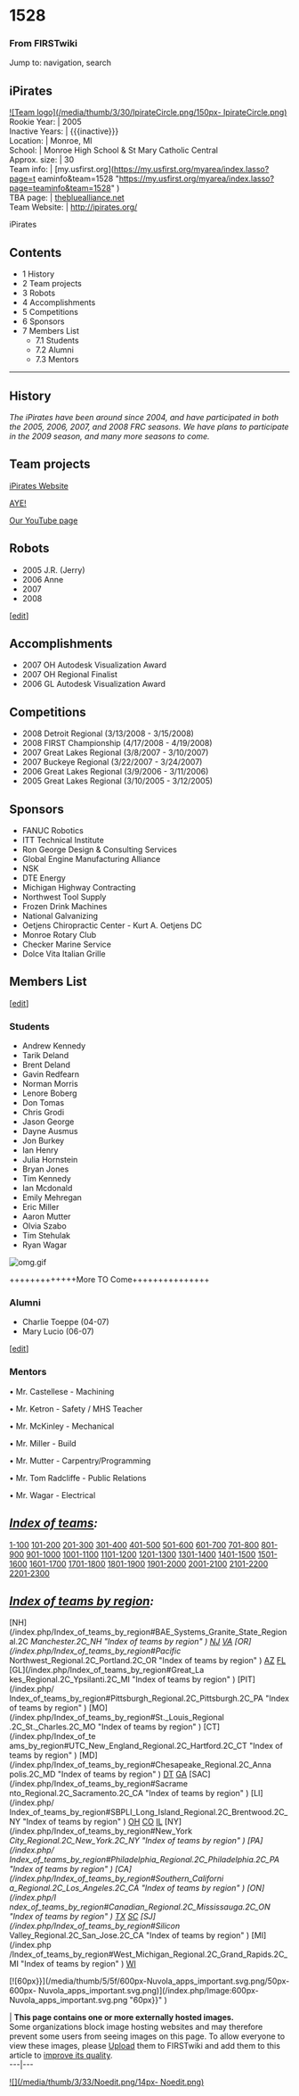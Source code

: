 # 1528

### From FIRSTwiki

Jump to: navigation, search

iPirates  
---  
[![Team logo](/media/thumb/3/30/IpirateCircle.png/150px-
IpirateCircle.png)](/index.php/Image:IpirateCircle.png "Team logo" )  
Rookie Year: | 2005  
Inactive Years: | {{{inactive}}}  
Location: | Monroe, MI  
School: | Monroe High School &amp; St Mary Catholic Central  
Approx. size: | 30  
Team info: | [my.usfirst.org](https://my.usfirst.org/myarea/index.lasso?page=t
eaminfo&team=1528
"https://my.usfirst.org/myarea/index.lasso?page=teaminfo&team=1528" )  
TBA page: |
[thebluealliance.net](http://www.thebluealliance.net/tbatv/team.php?team=1528
"http://www.thebluealliance.net/tbatv/team.php?team=1528" )  
Team Website: | <http://ipirates.org/>  
  
iPirates

## Contents

  * 1 History
  * 2 Team projects
  * 3 Robots
  * 4 Accomplishments
  * 5 Competitions
  * 6 Sponsors
  * 7 Members List
    * 7.1 Students
    * 7.2 Alumni
    * 7.3 Mentors  
---  
  

##  History

_The iPirates have been around since 2004, and have participated in both the
2005, 2006, 2007, and 2008 FRC seasons. We have plans to participate in the
2009 season, and many more seasons to come._


##  Team projects

[iPirates Website](http://www.iPirates.org "http://www.iPirates.org" )

[AYE!](http://www.ipirates.org/ayeHome.php
"http://www.ipirates.org/ayeHome.php" )

[Our YouTube page](http://www.youtube.com/FRC1528
"http://www.youtube.com/FRC1528" )


##  Robots

  * 2005 J.R. (Jerry) 
  * 2006 Anne 
  * 2007 
  * 2008 

[[edit](/index.php?title=1528&action=edit&section=4 "Edit section:
Accomplishments" )]

##  Accomplishments

  * 2007 OH Autodesk Visualization Award 
  * 2007 OH Regional Finalist 
  * 2006 GL Autodesk Visualization Award 

  


##  Competitions

  * 2008 Detroit Regional (3/13/2008 - 3/15/2008) 
  * 2008 FIRST Championship (4/17/2008 - 4/19/2008) 
  * 2007 Great Lakes Regional (3/8/2007 - 3/10/2007) 
  * 2007 Buckeye Regional (3/22/2007 - 3/24/2007) 
  * 2006 Great Lakes Regional (3/9/2006 - 3/11/2006) 
  * 2005 Great Lakes Regional (3/10/2005 - 3/12/2005) 


##  Sponsors

  * FANUC Robotics 
  * ITT Technical Institute 
  * Ron George Design &amp; Consulting Services 
  * Global Engine Manufacturing Alliance 
  * NSK 
  * DTE Energy 
  * Michigan Highway Contracting 
  * Northwest Tool Supply 
  * Frozen Drink Machines 
  * National Galvanizing 
  * Oetjens Chiropractic Center - Kurt A. Oetjens DC 
  * Monroe Rotary Club 
  * Checker Marine Service 
  * Dolce Vita Italian Grille 


##  Members List

[[edit](/index.php?title=1528&action=edit&section=8 "Edit section: Students"
)]

###  Students

  * Andrew Kennedy 
  * Tarik Deland 
  * Brent Deland 
  * Gavin Redfearn 
  * Norman Morris 
  * Lenore Boberg 
  * Don Tomas 
  * Chris Grodi 
  * Jason George 
  * Dayne Ausmus 
  * Jon Burkey 
  * Ian Henry 
  * Julia Hornstein 
  * Bryan Jones 
  * Tim Kennedy 
  * Ian Mcdonald 
  * Emily Mehregan 
  * Eric Miller 
  * Aaron Mutter 
  * Olvia Szabo 
  * Tim Stehulak 
  * Ryan Wagar 

  
![omg.gif](http://i160.photobucket.com/albums/t173/painwithin151/omg.gif)

  
+++++++++++++More TO Come+++++++++++++++


###  Alumni

  * Charlie Toeppe (04-07) 
  * Mary Lucio (06-07) 

  

[[edit](/index.php?title=1528&action=edit&section=10 "Edit section: Mentors"
)]

###  Mentors

• Mr. Castellese - Machining

• Mr. Ketron - Safety / MHS Teacher

• Mr. McKinley - Mechanical

• Mr. Miller - Build

• Mr. Mutter - Carpentry/Programming

• Mr. Tom Radcliffe - Public Relations

• Mr. Wagar - Electrical

  

_[Index of teams](/index.php/Index_of_teams "Index of teams" ):_  
---  
  
[1-100](/index.php/Index_of_teams#1-100 "Index of teams" )
[101-200](/index.php/Index_of_teams#101-200 "Index of teams" )
[201-300](/index.php/Index_of_teams#201-300 "Index of teams" )
[301-400](/index.php/Index_of_teams#301-400 "Index of teams" )
[401-500](/index.php/Index_of_teams#401-500 "Index of teams" )
[501-600](/index.php/Index_of_teams#501-600 "Index of teams" )
[601-700](/index.php/Index_of_teams#601-700 "Index of teams" )
[701-800](/index.php/Index_of_teams#701-800 "Index of teams" )
[801-900](/index.php/Index_of_teams#801-900 "Index of teams" )
[901-1000](/index.php/Index_of_teams#901-1000 "Index of teams" )
[1001-1100](/index.php/Index_of_teams#1001-1100 "Index of teams" )
[1101-1200](/index.php/Index_of_teams#1101-1200 "Index of teams" )
[1201-1300](/index.php/Index_of_teams#1201-1300 "Index of teams" )
[1301-1400](/index.php/Index_of_teams#1301-1400 "Index of teams" )
[1401-1500](/index.php/Index_of_teams#1401-1500 "Index of teams" )
[1501-1600](/index.php/Index_of_teams#1501-1600 "Index of teams" )
[1601-1700](/index.php/Index_of_teams#1601-1700 "Index of teams" )
[1701-1800](/index.php/Index_of_teams#1701-1800 "Index of teams" )
[1801-1900](/index.php/Index_of_teams#1801-1900 "Index of teams" )
[1901-2000](/index.php/Index_of_teams#1901-2000 "Index of teams" )
[2001-2100](/index.php/Index_of_teams#2001-2100 "Index of teams" )
[2101-2200](/index.php/Index_of_teams#2101-2200 "Index of teams" )
[2201-2300](/index.php/Index_of_teams#2201-2300 "Index of teams" )  
  
  

_[Index of teams by region](/index.php/Index_of_teams_by_region "Index of
teams by region" ):_  
---  
  
[NH](/index.php/Index_of_teams_by_region#BAE_Systems_Granite_State_Regional.2C
_Manchester.2C_NH "Index of teams by region" )
[NJ](/index.php/Index_of_teams_by_region#New_Jersey_Regional.2C_Trenton.2C_NJ
"Index of teams by region" )
[VA](/index.php/Index_of_teams_by_region#NASA.2FVCU_Regional.2C_Richmond.2C_VA
"Index of teams by region" ) [OR](/index.php/Index_of_teams_by_region#Pacific_
Northwest_Regional.2C_Portland.2C_OR "Index of teams by region" )
[AZ](/index.php/Index_of_teams_by_region#Arizona_Regional.2C_Phoenix.2C_AZ
"Index of teams by region" )
[FL](/index.php/Index_of_teams_by_region#Florida_Regional.2C_Orlando.2C_FL
"Index of teams by region" ) [GL](/index.php/Index_of_teams_by_region#Great_La
kes_Regional.2C_Ypsilanti.2C_MI "Index of teams by region" ) [PIT](/index.php/
Index_of_teams_by_region#Pittsburgh_Regional.2C_Pittsburgh.2C_PA "Index of
teams by region" ) [MO](/index.php/Index_of_teams_by_region#St._Louis_Regional
.2C_St._Charles.2C_MO "Index of teams by region" ) [CT](/index.php/Index_of_te
ams_by_region#UTC_New_England_Regional.2C_Hartford.2C_CT "Index of teams by
region" ) [MD](/index.php/Index_of_teams_by_region#Chesapeake_Regional.2C_Anna
polis.2C_MD "Index of teams by region" )
[DT](/index.php/Index_of_teams_by_region#Detroit_Regional.2C_Detroit.2C_MI
"Index of teams by region" )
[GA](/index.php/Index_of_teams_by_region#Peachtree_Regional.2C_Duluth.2C_GA
"Index of teams by region" ) [SAC](/index.php/Index_of_teams_by_region#Sacrame
nto_Regional.2C_Sacramento.2C_CA "Index of teams by region" ) [LI](/index.php/
Index_of_teams_by_region#SBPLI_Long_Island_Regional.2C_Brentwood.2C_NY "Index
of teams by region" )
[OH](/index.php/Index_of_teams_by_region#Buckeye_Regional.2C_Cleveland.2C_OH
"Index of teams by region" )
[CO](/index.php/Index_of_teams_by_region#Colorado_Regional.2C_Denver.2C_CO
"Index of teams by region" )
[IL](/index.php/Index_of_teams_by_region#Midwest_Regional.2C_Evanston.2C_IL
"Index of teams by region" ) [NY](/index.php/Index_of_teams_by_region#New_York
_City_Regional.2C_New_York.2C_NY "Index of teams by region" ) [PA](/index.php/
Index_of_teams_by_region#Philadelphia_Regional.2C_Philadelphia.2C_PA "Index of
teams by region" ) [CA](/index.php/Index_of_teams_by_region#Southern_Californi
a_Regional.2C_Los_Angeles.2C_CA "Index of teams by region" ) [ON](/index.php/I
ndex_of_teams_by_region#Canadian_Regional.2C_Mississauga.2C_ON "Index of teams
by region" )
[TX](/index.php/Index_of_teams_by_region#Lone_Star_Regional.2C_Houston.2C_TX
"Index of teams by region" )
[SC](/index.php/Index_of_teams_by_region#Palmetto_Regional.2C_Columbia.2C_SC
"Index of teams by region" ) [SJ](/index.php/Index_of_teams_by_region#Silicon_
Valley_Regional.2C_San_Jose.2C_CA "Index of teams by region" ) [MI](/index.php
/Index_of_teams_by_region#West_Michigan_Regional.2C_Grand_Rapids.2C_MI "Index
of teams by region" )
[WI](/index.php/Index_of_teams_by_region#Wisconsin_Regional.2C_Milwaukee.2C_WI
"Index of teams by region" )  
  
  

[![60px}}](/media/thumb/5/5f/600px-Nuvola_apps_important.svg.png/50px-600px-
Nuvola_apps_important.svg.png)](/index.php/Image:600px-
Nuvola_apps_important.svg.png "60px}}" )

| **This page contains one or more externally hosted images.**  
Some organizations block image hosting websites and may therefore prevent some
users from seeing images on this page. To allow everyone to view these images,
please [Upload](http://www.wikipedia.org/wiki/Uploading_images
"wikipedia:Uploading_images" ) them to FIRSTwiki and add them to this article
to [improve its quality](/index.php/FIRSTwiki:Style_guide "FIRSTwiki:Style
guide" ).  
---|---  
  
[![](/media/thumb/3/33/Noedit.png/14px-
Noedit.png)](/index.php/Image:Noedit.png "" )

